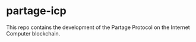 # partage-icp
This repo contains the development of the Partage Protocol on the Internet Computer blockchain. 
